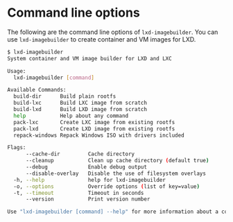 # Command line options

The following are the command line options of `lxd-imagebuilder`.
You can use `lxd-imagebuilder` to create container and VM images for LXD.

```bash
$ lxd-imagebuilder
System container and VM image builder for LXD and LXC

Usage:
  lxd-imagebuilder [command]

Available Commands:
  build-dir      Build plain rootfs
  build-lxc      Build LXC image from scratch
  build-lxd      Build LXD image from scratch
  help           Help about any command
  pack-lxc       Create LXC image from existing rootfs
  pack-lxd       Create LXD image from existing rootfs
  repack-windows Repack Windows ISO with drivers included

Flags:
      --cache-dir         Cache directory
      --cleanup           Clean up cache directory (default true)
      --debug             Enable debug output
      --disable-overlay   Disable the use of filesystem overlays
  -h, --help              help for lxd-imagebuilder
  -o, --options           Override options (list of key=value)
  -t, --timeout           Timeout in seconds
      --version           Print version number

Use "lxd-imagebuilder [command] --help" for more information about a command.

```
